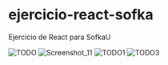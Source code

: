 # ejercicio-react-sofka
Ejercicio de React  para SofkaU 

![TODO](https://user-images.githubusercontent.com/74884635/166405187-a0bb99e9-deff-4889-9c38-c2fbf6bd94c6.png)
![Screenshot_11](https://user-images.githubusercontent.com/74884635/166405194-1efffdd6-567b-4720-a81d-4613d81de41f.png)
![TODO1](https://user-images.githubusercontent.com/74884635/166405198-ecdb1bd3-128e-4510-b9e1-96b3a3cb6844.png)
![TODO3](https://user-images.githubusercontent.com/74884635/166405205-d91cd383-cefc-4120-b200-396ec5fa751f.png)

